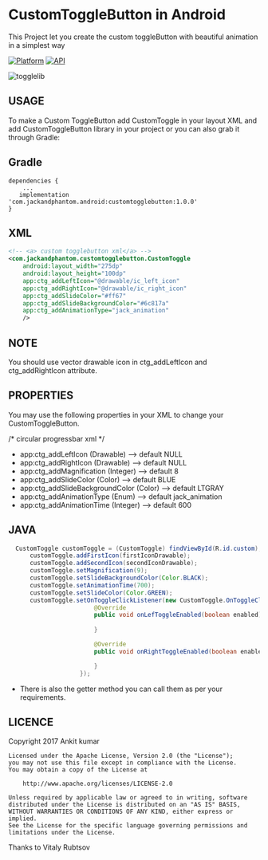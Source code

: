 # CustomToggleButton in Android
This Project let you create the custom toggleButton with beautiful animation in a simplest way

[![Platform](https://img.shields.io/badge/platform-android-green.svg)](http://developer.android.com/index.html)
[![API](https://img.shields.io/badge/API-13%2B-brightgreen.svg?style=flat)](https://android-arsenal.com/api?level=13)

![togglelib](https://user-images.githubusercontent.com/22986571/30244134-a86b220c-95d5-11e7-90c8-7f42f1e2744f.gif)

USAGE
-----
To make a Custom ToggleButton add CustomToggle in your layout XML and add CustomToggleButton library in your project or you can also grab it through Gradle:

Gradle
------
```
dependencies {
    ...
   implementation 'com.jackandphantom.android:customtogglebutton:1.0.0'
}
```
XML
-----

```xml
<!-- <a> custom togglebutton xml</a> -->
<com.jackandphantom.customtogglebutton.CustomToggle
    android:layout_width="275dp"
    android:layout_height="100dp"
    app:ctg_addLeftIcon="@drawable/ic_left_icon"
    app:ctg_addRightIcon="@drawable/ic_right_icon"
    app:ctg_addSlideColor="#ff67"
    app:ctg_addSlideBackgroundColor="#6c817a"
    app:ctg_addAnimationType="jack_animation"
    />
```
NOTE
-----
You should use vector drawable icon in ctg_addLeftIcon and ctg_addRightIcon attribute.

PROPERTIES
-----
You may use the following properties in your XML to change your CustomToggleButton.

/*  circular progressbar xml */
*  app:ctg_addLeftIcon              (Drawable)  -->   default NULL
*  app:ctg_addRightIcon             (Drawable)  -->   default NULL
*  app:ctg_addMagnification         (Integer)   -->   default 8
*  app:ctg_addSlideColor            (Color)     -->   default BLUE
*  app:ctg_addSlideBackgroundColor  (Color)     -->   default LTGRAY
*  app:ctg_addAnimationType         (Enum)      -->   default jack_animation
*  app:ctg_addAnimationTime         (Integer)   -->   default 600

JAVA
-----
```java
  CustomToggle customToggle = (CustomToggle) findViewById(R.id.custom);
      customToggle.addFirstIcon(firstIconDrawable);
      customToggle.addSecondIcon(secondIconDrawable);
      customToggle.setMagnification(9);
      customToggle.setSlideBackgroundColor(Color.BLACK);
      customToggle.setAnimationTime(700);
      customToggle.setSlideColor(Color.GREEN);
      customToggle.setOnToggleClickListener(new CustomToggle.OnToggleClickListener() {
                        @Override
                        public void onLefToggleEnabled(boolean enabled) {
                            
                        }

                        @Override
                        public void onRightToggleEnabled(boolean enabled) {

                        }
                    });
```
* There is also the getter method you can call them as per your requirements.

LICENCE
-----

 Copyright 2017 Ankit kumar

    Licensed under the Apache License, Version 2.0 (the "License");
    you may not use this file except in compliance with the License.
    You may obtain a copy of the License at

        http://www.apache.org/licenses/LICENSE-2.0

    Unless required by applicable law or agreed to in writing, software
    distributed under the License is distributed on an "AS IS" BASIS,
    WITHOUT WARRANTIES OR CONDITIONS OF ANY KIND, either express or implied.
    See the License for the specific language governing permissions and
    limitations under the License.

 Thanks to  Vitaly Rubtsov 
